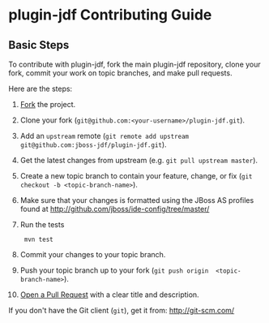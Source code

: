plugin-jdf Contributing Guide
=============================

Basic Steps
-----------

To contribute with plugin-jdf, fork the main plugin-jdf repository, clone your fork, commit your work on topic branches, and make pull requests.

Here are the steps:

1. [Fork](https://github.com/jboss-jdf/plugin-jdf/fork_select) the project.

2. Clone your fork (`git@github.com:<your-username>/plugin-jdf.git`).

3. Add an `upstream` remote (`git remote add upstream git@github.com:jboss-jdf/plugin-jdf.git`).

4. Get the latest changes from upstream (e.g. `git pull upstream master`).

5. Create a new topic branch to contain your feature, change, or fix (`git checkout -b <topic-branch-name>`).

6. Make sure that your changes is formatted using the JBoss AS profiles found at http://github.com/jboss/ide-config/tree/master/

7. Run the tests

        mvn test

8. Commit your changes to your topic branch.

9. Push your topic branch up to your fork (`git push origin  <topic-branch-name>`).

10. [Open a Pull Request](http://help.github.com/send-pull-requests/) with a clear title and description.

If you don't have the Git client (`git`), get it from: <http://git-scm.com/>


